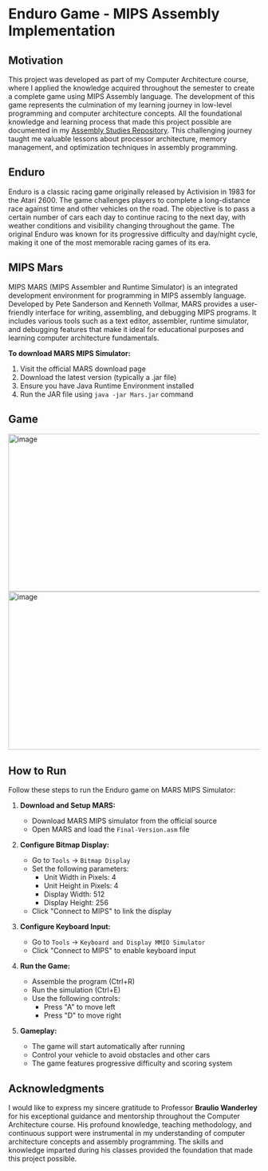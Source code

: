 # Enduro Game - MIPS Assembly Implementation

## Motivation

This project was developed as part of my Computer Architecture course, where I applied the knowledge acquired throughout the semester to create a complete game using MIPS Assembly language. The development of this game represents the culmination of my learning journey in low-level programming and computer architecture concepts. All the foundational knowledge and learning process that made this project possible are documented in my [Assembly Studies Repository](https://github.com/GustavoMaci/Assembly). This challenging journey taught me valuable lessons about processor architecture, memory management, and optimization techniques in assembly programming.

## Enduro

Enduro is a classic racing game originally released by Activision in 1983 for the Atari 2600. The game challenges players to complete a long-distance race against time and other vehicles on the road. The objective is to pass a certain number of cars each day to continue racing to the next day, with weather conditions and visibility changing throughout the game. The original Enduro was known for its progressive difficulty and day/night cycle, making it one of the most memorable racing games of its era.

## MIPS Mars

MIPS MARS (MIPS Assembler and Runtime Simulator) is an integrated development environment for programming in MIPS assembly language. Developed by Pete Sanderson and Kenneth Vollmar, MARS provides a user-friendly interface for writing, assembling, and debugging MIPS programs. It includes various tools such as a text editor, assembler, runtime simulator, and debugging features that make it ideal for educational purposes and learning computer architecture fundamentals.

**To download MARS MIPS Simulator:**
1. Visit the official MARS download page
2. Download the latest version (typically a .jar file)
3. Ensure you have Java Runtime Environment installed
4. Run the JAR file using `java -jar Mars.jar` command

## Game

<img width="638" height="316" alt="image" src="https://github.com/user-attachments/assets/1904c555-ea67-4c2b-aac2-7a8b4807f0e9" />
<img width="637" height="317" alt="image" src="https://github.com/user-attachments/assets/7e409b7d-dd6d-40f1-b9d8-502bf8fe1ac9" />




## How to Run

Follow these steps to run the Enduro game on MARS MIPS Simulator:

1. **Download and Setup MARS:**
   - Download MARS MIPS simulator from the official source
   - Open MARS and load the `Final-Version.asm` file

2. **Configure Bitmap Display:**
   - Go to `Tools` → `Bitmap Display`
   - Set the following parameters:
     - Unit Width in Pixels: 4
     - Unit Height in Pixels: 4
     - Display Width: 512
     - Display Height: 256
   - Click "Connect to MIPS" to link the display

3. **Configure Keyboard Input:**
   - Go to `Tools` → `Keyboard and Display MMIO Simulator`
   - Click "Connect to MIPS" to enable keyboard input

4. **Run the Game:**
   - Assemble the program (Ctrl+R)
   - Run the simulation (Ctrl+E)
   - Use the following controls:
     - Press "A" to move left
     - Press "D" to move right

5. **Gameplay:**
   - The game will start automatically after running
   - Control your vehicle to avoid obstacles and other cars
   - The game features progressive difficulty and scoring system

## Acknowledgments

I would like to express my sincere gratitude to Professor **Braulio Wanderley** for his exceptional guidance and mentorship throughout the Computer Architecture course. His profound knowledge, teaching methodology, and continuous support were instrumental in my understanding of computer architecture concepts and assembly programming. The skills and knowledge imparted during his classes provided the foundation that made this project possible. 
